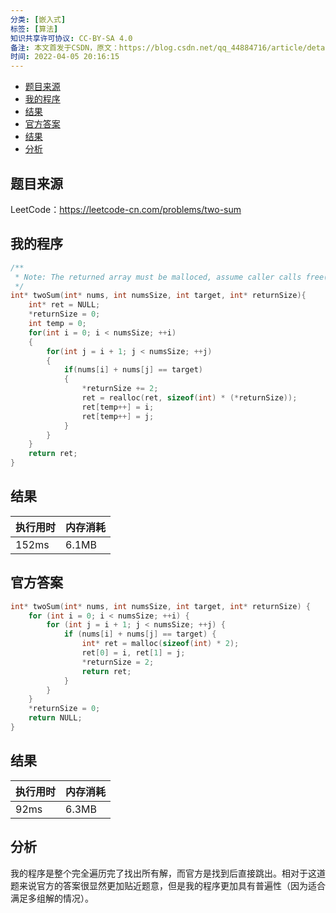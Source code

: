 ```yaml
---
分类: [嵌入式]
标签: [算法]
知识共享许可协议: CC-BY-SA 4.0
备注: 本文首发于CSDN，原文：https://blog.csdn.net/qq_44884716/article/details/123976222
时间: 2022-04-05 20:16:15
---
```


<!-- @import "[TOC]" {cmd="toc" depthFrom=1 depthTo=6 orderedList=false} -->

<!-- code_chunk_output -->

- [题目来源](#题目来源)
- [我的程序](#我的程序)
- [结果](#结果)
- [官方答案](#官方答案)
- [结果](#结果-1)
- [分析](#分析)

<!-- /code_chunk_output -->



## 题目来源

LeetCode：https://leetcode-cn.com/problems/two-sum

## 我的程序

```c
/**
 * Note: The returned array must be malloced, assume caller calls free().
 */
int* twoSum(int* nums, int numsSize, int target, int* returnSize){
    int* ret = NULL;
    *returnSize = 0;
    int temp = 0;
    for(int i = 0; i < numsSize; ++i)
    {
        for(int j = i + 1; j < numsSize; ++j)
        {
            if(nums[i] + nums[j] == target)
            {
                *returnSize += 2;
                ret = realloc(ret, sizeof(int) * (*returnSize));
                ret[temp++] = i;
                ret[temp++] = j;
            }
        }
    }
    return ret;
}
```

## 结果

| 执行用时 | 内存消耗 |
| -------- | -------- |
| 152ms    | 6.1MB    |

## 官方答案

```c
int* twoSum(int* nums, int numsSize, int target, int* returnSize) {
    for (int i = 0; i < numsSize; ++i) {
        for (int j = i + 1; j < numsSize; ++j) {
            if (nums[i] + nums[j] == target) {
                int* ret = malloc(sizeof(int) * 2);
                ret[0] = i, ret[1] = j;
                *returnSize = 2;
                return ret;
            }
        }
    }
    *returnSize = 0;
    return NULL;
}
```

## 结果

| 执行用时 | 内存消耗 |
| -------- | -------- |
| 92ms     | 6.3MB    |

## 分析

我的程序是整个完全遍历完了找出所有解，而官方是找到后直接跳出。相对于这道题来说官方的答案很显然更加贴近题意，但是我的程序更加具有普遍性（因为适合满足多组解的情况）。